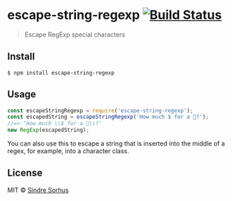 # escape-string-regexp [![Build Status](https://travis-ci.org/sindresorhus/escape-string-regexp.svg?branch=master)](https://travis-ci.org/sindresorhus/escape-string-regexp)
> Escape RegExp special characters
## Install
```
$ npm install escape-string-regexp
```
## Usage
```js
const escapeStringRegexp = require('escape-string-regexp');
const escapedString = escapeStringRegexp('How much $ for a 🦄?');
//=> 'How much \\$ for a 🦄\\?'
new RegExp(escapedString);
```
You can also use this to escape a string that is inserted into the middle of a regex, for example, into a character class.
## License
MIT © [Sindre Sorhus](https://sindresorhus.com)
